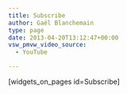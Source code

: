 ```yaml
---
title: Subscribe
author: Gaël Blanchemain
type: page
date: 2013-04-20T13:12:47+00:00
vsw_pmvw_video_source:
  - YouTube

---
```

[widgets\_on\_pages id=Subscribe]